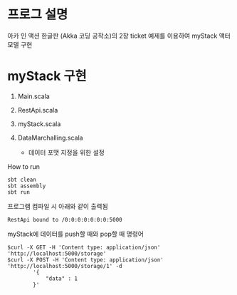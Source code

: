 프로그 설명
=================
아카 인 액션 한글판 (Akka 코딩 공작소)의 2장 ticket 예제를 이용하여 myStack 액터 모델 구현


myStack 구현
=================

1. Main.scala
   
2. RestApi.scala
   
3. myStack.scala
   
4. DataMarchalling.scala
    - 데이터 포맷 지정을 위한 설정
   
How to run
    
    sbt clean
    sbt assembly
    sbt run

프로그램 컴파일 시 아래와 같이 출력됨

    RestApi bound to /0:0:0:0:0:0:0:5000


myStack에 데이터를 push할 때와 pop할 때 명령어

    $curl -X GET -H 'Content type: application/json' 'http://localhost:5000/storage'
    $curl -X POST -H 'Content type: application/json' 'http://localhost:5000/storage/1' -d 
            '{ 
                "data" : 1
            }'



